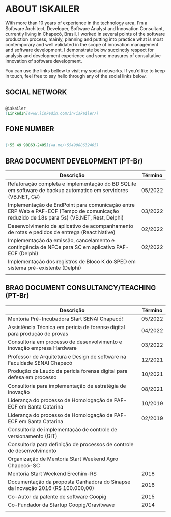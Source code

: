 # ABOUT ISKAILER

With more than 10 years of experience in the technology area, I'm a Software Architect, Developer, Software Analyst and Innovation Consultant, currently living in Chapecó, Brasil. I worked in several points of the software production process, mainly, planning and putting into practice what is most contemporary and well validated in the scope of innovation management and software development.
I demonstrate below succinctly respect for analysis and development experience and some measures of consultative innovation of software development.

You can use the links bellow to visit my social networks. If you’d like to keep in touch, feel free to say hello through any of the social links below.

## SOCIAL NETWORK

```markdown

@iskailer
[LinkedIn](www.linkedin.com/in/iskailer/)

```

## FONE NUMBER

```markdown

[+55 49 98863-2405](wa.me/+5549988632405)

```

## BRAG DOCUMENT DEVELOPMENT (PT-Br)

| Descrição                                                                                                                                | Término |
|------------------------------------------------------------------------------------------------------------------------------------------|---------|
| Refatoração completa e implementação do BD SQLite em software de backup automatico em servidores (VB.NET, C#)                            | 05/2022 |
| Implementação de EndPoint para comunicação entre ERP Web e PAF-ECF (Tempo de comunicação reduzido de 18s para 5s) (VB.NET, Rest, Delphi) | 03/2022 |
| Desenvolvimento de aplicativo de acompanhamento de rotas e pedidos de entrega (React Native)                                             | 02/2022 |
| Implementação da emissão, cancelamento e contingência de NFCe para SC em aplicativo PAF-ECF (Delphi)                                     | 02/2022 |
| Implementação dos registros de Bloco K do SPED em sistema pré-existente (Delphi)                                                         |         |
|                                                                                                                                          |         |


## BRAG DOCUMENT CONSULTANCY/TEACHING (PT-Br)

| Descrição                                                                           | Término |
|-------------------------------------------------------------------------------------|---------|
| Mentoria Pré-Incubadora Start SENAI Chapecó!                                        | 05/2022 |
| Assistência Técnica em pericia de forense digital para produção de provas           | 04/2022 |
| Consultoria em processo de desenvolvimento e inovação empresa Hardware              | 03/2022 |
| Professor de Arquitetura e Design de software na Faculdade SENAI Chapecó            | 12/2021 |
| Produção de Laudo de pericia forense digital para defesa em processo                | 10/2021 |
| Consultoria para implementação de estratégia de inovação                            | 08/2021 |
| Liderança do processo de Homologação de PAF-ECF em Santa Catarina                   | 10/2019 |
| Liderança do processo de Homologação de PAF-ECF em Santa Catarina                   | 02/2019 |
| Consultoria de implementação de controle de versionamento (GIT)                     |         |
| Consultoria para definição de processos de controle de desenvolvimento              |         |
| Organização de Mentoria Start Weekend Agro Chapecó-SC                               |         |
| Mentoria Start Weekend Erechim-RS                                                   |    2018 |
| Documentação da proposta Ganhadora do Sinapse da Inovação 2016 (R$ 100.000,00)      |    2016 |
| Co-Autor da patente de software Coopig                                              |    2015 |
| Co-Fundador da Startup Coopig/Gravitwave                                            |    2014 |
|                                                                                     |         |


